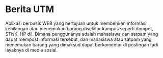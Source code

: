 # Berita UTM

Aplikasi berbasis WEB yang bertujuan untuk memberikan informasi kehilangan atau menemukan barang disekitar kampus seperti dompet, STNK, HP dll. Dimana penggunanya adalah mahasiswa dan satpam yang dapat mempost informasi tersebut, dan mahasiswa atau satpam yang menemukan barang yang dimaksud dapat berkomentar di postingan tadi layaknya di media sosial.
